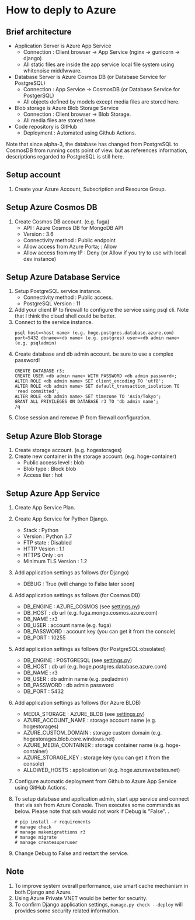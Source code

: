 # How to deply to Azure

## Brief architecture
- Application Server is Azure App Service
    - Connection : Client browser -> App Service (nginx -> gunicorn -> django)
    - All static files are inside the app service local file system using whitenoise middlwware.
- Database Server is Azure Cosmos DB (or Database Service for PostgreSQL)
    - Connection : App Service -> CosmosDB (or Database Service for PostgerSQL)
    - All objects defined by models except media files are stored here.
- Blob storage is Azure Blob Storage Service
    - Connection : Client browser -> Blob Storage.
    - All media files are stored here.
- Code repository is GitHub
    - Deployment : Automated using Github Actions.

Note that since alpha-3, the database has changed from PostgreSQL to CosmosDB from running costs point of view. but as references information, descriptions regarded to PostgreSQL is still here.

## Setup account
 1. Create your Azure Account, Subscription and Resource Group. 
 
## Setup Azure Cosmos DB
1. Create Cosmos DB account. (e.g. fuga)
    - API : Azure Cosmos DB for MongoDB API
    - Version : 3.6
    - Connectivity method : Public endpoint
    - Allow access from Azure Porta; : Allow
    - Allow access from my IP : Deny (or Allow if you try to use with local dev instance)

## Setup Azure Database Service
1. Setup PostgreSQL service instance.
    - Connectivity method : Public access.
    - PostgreSQL Version : 11
1. Add your client IP to firewall to configure the service using psql cli. Note that I think the cloud shell could be better.
1. Connect to the service instance.
    ```
    psql host=<host name> (e.g. hoge.postgres.database.azure.com) port=5432 dbname=<db name> (e.g. postgres) user=<db admin name> (e.g. psqladmin)
    ```
1. Create database and db admin account. be sure to use a complex password!
    ```
    CREATE DATABASE r3;
    CREATE USER <db admin name> WITH PASSWORD <db admin password>;
    ALTER ROLE <db admin name> SET client_encoding TO 'utf8';
    ALTER ROLE <db admin name> SET default_transaction_isolation TO 'read committed';
    ALTER ROLE <db admin name> SET timezone TO 'Asia/Tokyo';
    GRANT ALL PRIVILEGES ON DATABASE r3 TO 'db admin name';
    /q
    ```
1. Close session and remove IP from firewall configuration.

## Setup Azure Blob Storage
1. Create storage account. (e.g. hogestorages)
1. Create new container in the storage account. (e.g. hoge-container)
    - Public access level : blob
    - Blob type : Block blob
    - Access tier : hot

## Setup Azure App Service
1. Create App Service Plan.
1. Create App Service for Python Django.
    - Stack : Python
    - Version : Python 3.7
    - FTP state : Disabled
    - HTTP Vesion : 1.1
    - HTTPS Only : on
    - Minimum TLS Version : 1.2

1. Add application settings as follows (for Django)
    - DEBUG : True (will change to False later soon)

1. Add application settings as follows (for Cosmos DB)
    - DB_ENGINE : AZURE_COSMOS (see [settings.py](pbl/settings.py))    
    - DB_HOST : db url (e.g. fuga.mongo.cosmos.azure.com)
    - DB_NAME : r3
    - DB_USER : account name (e.g. fuga)
    - DB_PASSWORD : account key (you can get it from the console)
    - DB_PORT : 10255

1. Add application settings as follows (for PostgreSQL:obsolated)
    - DB_ENGINE : POSTGRESQL (see [settings.py](pbl/settings.py))
    - DB_HOST : db url (e.g. hoge.postgres.database.azure.com)
    - DB_NAME : r3
    - DB_USER : db admin name (e.g. psqladmin)
    - DB_PASSWORD : db admin password
    - DB_PORT : 5432

1. Add application settings as follows (for Azure BLOB)
    - MEDIA_STORAGE : AZURE_BLOB (see [settings.py](pbl/settings.py))
    - AZURE_ACCOUNT_NAME : storage account name (e.g. hogestorages)
    - AZURE_CUSTOM_DOMAIN : storage custom domain (e.g. hogestorages.blob.core.windows.net)
    - AZURE_MEDIA_CONTAINER : storage container name (e.g. hoge-container)
    - AZURE_STORAGE_KEY : storage key (you can get it from the console)
    - ALLOWED_HOSTS : application url (e.g. hoge.azurewebsites.net)

1. Configure automatic deployment from Github to Azure App Service using GitHub Actions.
1. To setup database and application admin, start app service and connect that via ssh from Azure Console. Then executes some commands as below. Please note that ssh would not work if Debug is "False". .
    ```
    # pip install -r requirements
    # manage check
    # manage makemigrattions r3
    # manage migrate
    # manage createsuperuser
    ```
1. Change Debug to False and restart the service.

## Note
1. To improve system overall performance, use smart cache mechanism in both Django and Azure.
1. Using Azure Private VNET would be better for security.
1. To confirm Django application settings, `manage.py check --deploy` will provides some security related information.

